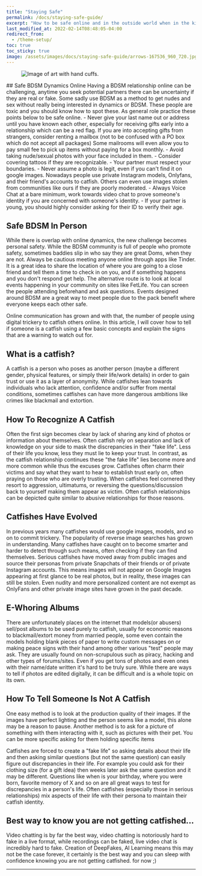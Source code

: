 ```yaml
---
title: "Staying Safe"
permalink: /docs/staying-safe-guide/
excerpt: "How to be safe online and in the outside world when in the kink community. Learn safe practices & advice."
last_modified_at: 2022-02-14T08:48:05-04:00
redirect_from:
  - /theme-setup/
toc: true
toc_sticky: true
image: /assets/images/docs/staying-safe-guide/arrows-167536_960_720.jpg
---
```

<figure>
  <img src="{{ '/assets/images/docs/staying-safe-guide/arrows-167536_960_720.jpg' | relative_url }}" alt="Image of art with hand cuffs.">
</figure>
## Safe BDSM Dynamics Online
Having a BDSM relationship online can be challenging, anytime you seek potential partners there can be uncertainty if they are real or fake. Some sadly use BDSM as a method to get nudes and sex without really being interested in dynamics or BDSM. These people are toxic and you should know how to spot these. As general role practice these points below to be safe online.
- Never give your last name out or address until you have known each other, especially for receiving gifts early into a relationship which can be a red flag. If you are into accepting gifts from strangers, consider renting a mailbox (not to be confused with a PO box which do not accept all packages) Some mailrooms will even allow you to pay small fee to pick up items without paying for a box monthly.
- Avoid taking nude/sexual photos with your face included in them.
- Consider covering tattoos if they are recognizable.
- Your partner must respect your boundaries.
- Never assume a photo is legit, even if you can't find it on google images. Nowadays people use private Instagram models, Onlyfans, and their friend's accounts to catfish. Others can even use images stolen from communities like ours if they are poorly moderated.
- Always Voice Chat at a bare minimum, work towards video chat to prove someone's identity if you are concerned with someone's identity.
- If your partner is young, you should highly consider asking for their ID to verify their age.

## Safe BDSM In Person
While there is overlap with online dynamics, the new challenge becomes personal safety. While the BDSM community is full of people who promote safety, sometimes baddies slip in who say they are great Doms, when they are not. Always be cautious meeting anyone online through apps like Tinder. It is a great idea to share the location of where you are going to a close friend and tell them a time to check in on you, and if something happens and you don't respond get help.
The alternative route is to look at local events happening in your community on sites like FetLife. You can screen the people attending beforehand and ask questions. Events designed around BDSM are a great way to meet people due to the pack benefit where everyone keeps each other safe.

Online communication has grown and with that, the number of people using digital trickery to catfish others online. In this article, I will cover how to tell if someone is a catfish using a few basic concepts and explain the signs that are a warning to watch out for.

## What is a catfish?
A catfish is a person who poses as another person (maybe a different gender, physical features, or simply their life/work details) in order to gain trust or use it as a layer of anonymity. While catfishes lean towards individuals who lack attention, confidence and/or suffer from mental conditions, sometimes catfishes can have more dangerous ambitions like crimes like blackmail and extortion.

## How To Recognize A Catfish
Often the first sign becomes clear by lack of sharing any kind of photos or information about themselves. Often catfish rely on separation and lack of knowledge on your side to mask the discrepancies in their "fake life". Less of their life you know, less they must lie to keep your trust. In contrast, as the catfish relationship continues these "the fake life" lies become more and more common while thus the excuses grow. Catfishes often charm their victims and say what they want to hear to establish trust early on, often praying on those who are overly trusting.  When catfishes feel cornered they resort to aggression, ultimatums, or reversing the questions/discussion back to yourself making them appear as victim. Often catfish relationships can be depicted quite similar to abusive relationships for those reasons.

## Catfishes Have Evolved
In previous years many catfishes would use google images, models, and so on to commit trickery. The popularity of reverse image searches has grown in understanding. Many catfishes have caught on to become smarter and harder to detect through such means, often checking if they can find themselves. Serious catfishes have moved away from public images and source their personas from private Snapchats of their friends or of private Instagram accounts. This means images will not appear on Google Images appearing at first glance to be real photos, but in reality, these images can still be stolen. Even nudity and more personalized content are not exempt as OnlyFans and other private image sites have grown in the past decade.

## E-Whoring Albums
There are unfortunately places on the internet that models(or abusers) sell/post albums to be used purely to catfish, usually for economic reasons to blackmail/extort money from married people, some even contain the models holding blank pieces of paper to write custom messages on or making peace signs with their hand among other various "test" people may ask. They are usually found on non-scrupulous such as piracy, hacking and other types of forums/sites. Even if you get tons of photos and even ones with their name/date written it's hard to be truly sure. While there are ways to tell if photos are edited digitally, it can be difficult and is a whole topic on its own.

## How To Tell Someone Is Not A Catfish
One easy method is to look at the production quality of their images. If the images have perfect lighting and the person seems like a model, this alone may be a reason to pause. Another method is to ask for a picture of something with them interacting with it, such as pictures with their pet. You can be more specific asking for them holding specific items

Catfishes are forced to create a "fake life" so asking details about their life and then asking similar questions (but not the same question) can easily figure out discrepancies in their life. For example you could ask for their clothing size (for a gift idea) then weeks later ask the same question and it may be different. Questions like when is your birthday, where you were born, favorite memory of X and so on are all great ways to test for discrepancies in a person's life. Often catfishes (especially those in serious relationships) mix aspects of their life with their persona to maintain their catfish identity.

## Best way to know you are not getting catfished...
Video chatting is by far the best way, video chatting is notoriously hard to fake in a live format, while recordings can be faked, live video chat is incredibly hard to fake. Creation of DeepFakes, AI Learning means this may not be the case forever, it certainly is the best way and you can sleep with confidence knowing you are not getting catfished. for now ;)

---

